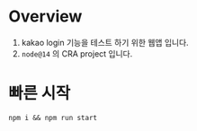 # Overview

1. kakao login 기능을 테스트 하기 위한 웹앱 입니다.
1. `node@14` 의 CRA project 입니다.

# 빠른 시작

```shell
npm i && npm run start
```
